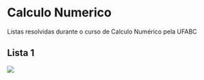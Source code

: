 # Calculo Numerico
Listas resolvidas durante o curso de Calculo Numérico pela UFABC

## Lista 1
<img src="https://github.com/kayqueG/CalculoNum-rico/blob/main/Lista1/lista1.png"/>
